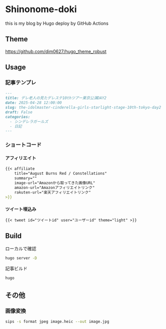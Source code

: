 # Shinonome-doki

this is my blog by Hugo
deploy by GitHub Actions

## Theme

https://github.com/dim0627/hugo_theme_robust

## Usage

### 記事テンプレ

```md
---
title: デレ老人の見たデレステ10thツアー東京公演DAY2
date: 2025-04-28 12:00:00
slug: the-idolmaster-cinderella-girls-starlight-stage-10th-tokyo-day2
draft: False
categories:
  - シンデレラガールズ
  - 日記
---
```

### ショートコード

#### アフィリエイト

```md
{{< affiliate
    title="August Burns Red / Constellations"
    summary=""
    image-url="Amazonから取ってきた画像URL"
    amazon-url="Amazonアフィリエイトリンク"
    rakuten-url="楽天アフィリエイトリンク"
>}}
```

#### ツイート埋込み

```md
{{< tweet id="ツイートid" user="ユーザーid" theme="light" >}}
```

## Build

ローカルで確認

```bash
hugo server -D
```

記事ビルド

```bash
hugo
```

## その他

### 画像変換

```bash
sips -s format jpeg image.heic --out image.jpg
```
